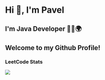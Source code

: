 # Hi 👋, I'm Pavel
## I'm Java Developer 🧑‍💻🌍
## Welcome to my Github Profile!</h2>

### LeetCode Stats
<!---[![KnlnKS's LeetCode stats](https://leetcode-stats-six.vercel.app/?username=pmkh&theme=dark)](https://github.com/KnlnKS/leetcode-stats))-->
![](https://leetcard.jacoblin.cool/pmkh?ext=heatmap&&?font=milonga)
